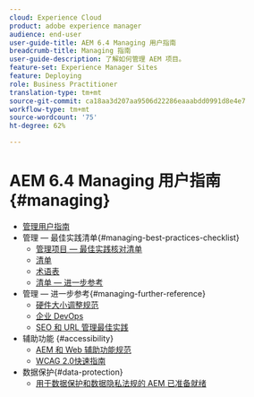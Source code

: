 ```yaml
---
cloud: Experience Cloud
product: adobe experience manager
audience: end-user
user-guide-title: AEM 6.4 Managing 用户指南
breadcrumb-title: Managing 指南
user-guide-description: 了解如何管理 AEM 项目。
feature-set: Experience Manager Sites
feature: Deploying
role: Business Practitioner
translation-type: tm+mt
source-git-commit: ca18aa3d207aa9506d22286eaaabdd0991d8e4e7
workflow-type: tm+mt
source-wordcount: '75'
ht-degree: 62%

---
```



# AEM 6.4 Managing 用户指南 {#managing}

+ [管理用户指南](home.md)
+ 管理 — 最佳实践清单{#managing-best-practices-checklist}
   + [管理项目 — 最佳实践核对清单](best-practices.md)
   + [清单](best-practices-checklist.md)
   + [术语表](best-practices-glossary.md)
   + [清单 — 进一步参考](best-practices-further-reference.md)
+ 管理 — 进一步参考{#managing-further-reference}
   + [硬件大小调整规范](hardware-sizing-guidelines.md)
   + [企业 DevOps](enterprise-devops.md)
   + [SEO 和 URL 管理最佳实践](seo-and-url-management.md)
+ 辅助功能 {#accessibility}
   + [AEM 和 Web 辅助功能规范](web-accessibility.md)
   + [WCAG 2.0快速指南](qg-wcag.md)
+ 数据保护{#data-protection}
   + [用于数据保护和数据隐私法规的 AEM 已准备就绪](data-protection-and-privacy.md)
